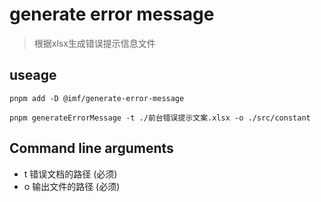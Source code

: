# generate error message
> 根据xlsx生成错误提示信息文件

## useage

```shell
pnpm add -D @imf/generate-error-message
```

```shell
pnpm generateErrorMessage -t ./前台错误提示文案.xlsx -o ./src/constant
```

## Command line arguments

- t 错误文档的路径 (必须)
- o 输出文件的路径 (必须)

